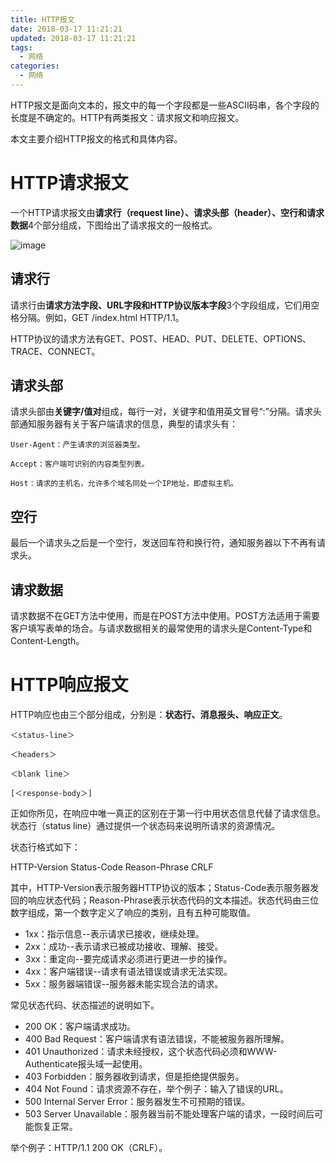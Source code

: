 ```yaml
---
title: HTTP报文
date: 2018-03-17 11:21:21
updated: 2018-03-17 11:21:21
tags:
  - 网络
categories: 
  - 网络
---
```


HTTP报文是面向文本的，报文中的每一个字段都是一些ASCII码串，各个字段的长度是不确定的。HTTP有两类报文：请求报文和响应报文。

本文主要介绍HTTP报文的格式和具体内容。

<!-- more -->

# HTTP请求报文

一个HTTP请求报文由**请求行（request line）、请求头部（header）、空行和请求数据**4个部分组成，下图给出了请求报文的一般格式。

![image](https://pic.winsky.wang/images/2018/04/16/5832cc77ea1dbbdc281758e48b5d49c5.jpg)

## 请求行
请求行由**请求方法字段、URL字段和HTTP协议版本字段**3个字段组成，它们用空格分隔。例如，GET /index.html HTTP/1.1。

HTTP协议的请求方法有GET、POST、HEAD、PUT、DELETE、OPTIONS、TRACE、CONNECT。

## 请求头部
请求头部由**关键字/值对**组成，每行一对，关键字和值用英文冒号“:”分隔。请求头部通知服务器有关于客户端请求的信息，典型的请求头有：
```
User-Agent：产生请求的浏览器类型。

Accept：客户端可识别的内容类型列表。

Host：请求的主机名，允许多个域名同处一个IP地址，即虚拟主机。
```

## 空行
最后一个请求头之后是一个空行，发送回车符和换行符，通知服务器以下不再有请求头。

## 请求数据
请求数据不在GET方法中使用，而是在POST方法中使用。POST方法适用于需要客户填写表单的场合。与请求数据相关的最常使用的请求头是Content-Type和Content-Length。

# HTTP响应报文
HTTP响应也由三个部分组成，分别是：**状态行、消息报头、响应正文**。
```
＜status-line＞

＜headers＞

＜blank line＞

[＜response-body＞]
```
 正如你所见，在响应中唯一真正的区别在于第一行中用状态信息代替了请求信息。状态行（status line）通过提供一个状态码来说明所请求的资源情况。

状态行格式如下：

HTTP-Version Status-Code Reason-Phrase CRLF

其中，HTTP-Version表示服务器HTTP协议的版本；Status-Code表示服务器发回的响应状态代码；Reason-Phrase表示状态代码的文本描述。状态代码由三位数字组成，第一个数字定义了响应的类别，且有五种可能取值。

- 1xx：指示信息--表示请求已接收，继续处理。
- 2xx：成功--表示请求已被成功接收、理解、接受。
- 3xx：重定向--要完成请求必须进行更进一步的操作。
- 4xx：客户端错误--请求有语法错误或请求无法实现。
- 5xx：服务器端错误--服务器未能实现合法的请求。

常见状态代码、状态描述的说明如下。
- 200 OK：客户端请求成功。
- 400 Bad Request：客户端请求有语法错误，不能被服务器所理解。
- 401 Unauthorized：请求未经授权，这个状态代码必须和WWW-Authenticate报头域一起使用。
- 403 Forbidden：服务器收到请求，但是拒绝提供服务。
- 404 Not Found：请求资源不存在，举个例子：输入了错误的URL。
- 500 Internal Server Error：服务器发生不可预期的错误。
- 503 Server Unavailable：服务器当前不能处理客户端的请求，一段时间后可能恢复正常。


举个例子：HTTP/1.1 200 OK（CRLF）。